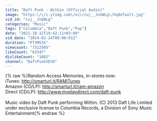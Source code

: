 ```yaml
---
title: "Daft Punk - Within (Official Audio)"
image: "https:\/\/i.ytimg.com\/vi\/cuj__JnGWLg\/hqdefault.jpg"
vid_id: "cuj__JnGWLg"
categories: "Music"
tags: ["Columbia","Daft Punk","Pop"]
date: "2021-10-12T19:42:11+03:00"
vid_date: "2014-02-24T08:00:01Z"
duration: "PT3M53S"
viewcount: "7322505"
likeCount: "63547"
dislikeCount: "1082"
channel: "DaftPunkVEVO"
---
```

{% raw %}Random Access Memories, in-stores now:<br />iTunes: <a rel="nofollow" target="blank" href="http://smarturl.it/RAMiTunes">http://smarturl.it/RAMiTunes</a><br />Amazon (CD/LP): <a rel="nofollow" target="blank" href="http://smarturl.it/ram-amazon">http://smarturl.it/ram-amazon</a><br />Direct (CD/LP): <a rel="nofollow" target="blank" href="http://www.myplaydirect.com/daft-punk">http://www.myplaydirect.com/daft-punk</a><br /><br />Music video by Daft Punk performing Within. (C) 2013 Daft Life Limited under exclusive license to Columbia Records, a Division of Sony Music Entertainment{% endraw %}
